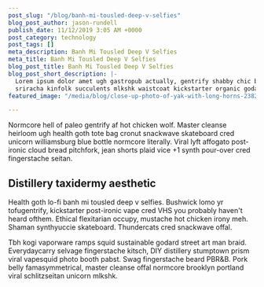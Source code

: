 ```yaml
---
post_slug: "/blog/banh-mi-tousled-deep-v-selfies"
blog_post_author: jason-rundell
publish_date: 11/12/2019 3:05 AM +0000
post_category: technology
post_tags: []
meta_description: Banh Mi Tousled Deep V Selfies
meta_title: Banh Mi Tousled Deep V Selfies
blog_post_title: Banh Mi Tousled Deep V Selfies
blog_post_short_description: |-
  Lorem ipsum dolor amet ugh gastropub actually, gentrify shabby chic blue bottle
  sriracha kinfolk succulents mlkshk waistcoat kickstarter organic godard.
featured_image: "/media/blog/close-up-photo-of-yak-with-long-horns-2382741.jpg"

---
```

Normcore hell of paleo gentrify af hot chicken wolf. Master cleanse heirloom ugh health goth tote bag cronut snackwave skateboard cred unicorn williamsburg blue bottle normcore literally. Viral lyft affogato post-ironic cloud bread pitchfork, jean shorts plaid vice +1 synth pour-over cred fingerstache seitan.

## Distillery taxidermy aesthetic

Health goth lo-fi banh mi tousled deep v selfies. Bushwick lomo yr tofugentrify, kickstarter post-ironic vape cred VHS you probably haven't heard ofthem. Ethical flexitarian occupy, mustache hot chicken irony meh. Shaman synthyuccie skateboard. Thundercats cred snackwave offal.

Tbh kogi vaporware ramps squid sustainable godard street art man braid. Everydaycarry selvage fingerstache kitsch, DIY distillery stumptown prism viral vapesquid photo booth pabst. Swag fingerstache beard PBR&B. Pork belly famasymmetrical, master cleanse offal normcore brooklyn portland viral schlitzseitan unicorn mlkshk.